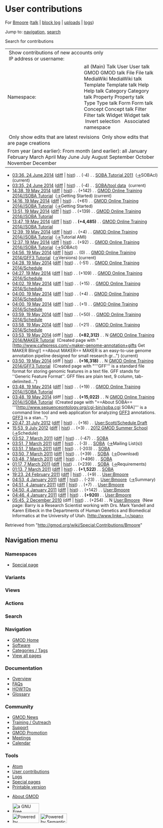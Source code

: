<div id="mw-page-base" class="noprint">

</div>

<div id="mw-head-base" class="noprint">

</div>

<div id="content" class="mw-body" role="main">

<span id="top"></span>

<div id="mw-js-message" style="display:none;">

</div>



# <span dir="auto">User contributions</span>

<div id="bodyContent">

<div id="contentSub">

For [Bmoore](/wiki/User:Bmoore "User:Bmoore") (<a
href="/mediawiki/index.php?title=User_talk:Bmoore&amp;action=edit&amp;redlink=1"
class="new" title="User talk:Bmoore (page does not exist)">talk</a> \|
[block
log](/mediawiki/index.php?title=Special:Log/block&page=User%3ABmoore "Special:Log/block")
\| [uploads](/wiki/Special:ListFiles/Bmoore "Special:ListFiles/Bmoore")
\| [logs](/wiki/Special:Log/Bmoore "Special:Log/Bmoore"))

</div>

<div id="jump-to-nav" class="mw-jump">

Jump to: [navigation](#mw-navigation), [search](#p-search)

</div>

<div id="mw-content-text">

Search for contributions

<table class="mw-contributions-table">
<colgroup>
<col style="width: 50%" />
<col style="width: 50%" />
</colgroup>
<tbody>
<tr class="odd">
<td colspan="2"> Show contributions of new accounts only<br />
 IP address or username:</td>
</tr>
<tr class="even">
<td class="mw-label">Namespace:</td>
<td>all (Main) Talk User User talk GMOD GMOD talk File File talk
MediaWiki MediaWiki talk Template Template talk Help Help talk Category
Category talk Property Property talk Type Type talk Form Form talk
Concept Concept talk Filter Filter talk Widget Widget talk  
 Invert selection 
 Associated namespace </td>
</tr>
<tr class="odd">
<td colspan="2"></td>
</tr>
<tr class="even">
<td colspan="2"> Only show edits that are latest revisions
 Only show edits that are page creations</td>
</tr>
<tr class="odd">
<td colspan="2">From year (and earlier): From month (and earlier): all
January February March April May June July August September October
November December</td>
</tr>
</tbody>
</table>

- <a href="/mediawiki/index.php?title=SOBA_Tutorial_2011&amp;oldid=25979"
  class="mw-changeslist-date" title="SOBA Tutorial 2011">03:36, 24 June
  2014</a>
  ([diff](/mediawiki/index.php?title=SOBA_Tutorial_2011&diff=prev&oldid=25979 "SOBA Tutorial 2011")
  \|
  [hist](/mediawiki/index.php?title=SOBA_Tutorial_2011&action=history "SOBA Tutorial 2011"))
  <span class="mw-changeslist-separator">. .</span>
  <span class="mw-plusminus-neg" dir="ltr"
  title="15,352 bytes after change">(-4)</span>‎
  <span class="mw-changeslist-separator">. .</span>
  <a href="/wiki/SOBA_Tutorial_2011" class="mw-contributions-title"
  title="SOBA Tutorial 2011">SOBA Tutorial 2011</a> ‎
  <span class="comment">([→](/wiki/SOBA_Tutorial_2011#SOBAcl "SOBA Tutorial 2011")‎<span dir="auto"><span class="autocomment">SOBAcl</span></span>)</span>
  <span class="mw-uctop">(current)</span>
- <a href="/mediawiki/index.php?title=SOBA/tool_data&amp;oldid=25978"
  class="mw-changeslist-date" title="SOBA/tool data">03:35, 24 June
  2014</a>
  ([diff](/mediawiki/index.php?title=SOBA/tool_data&diff=prev&oldid=25978 "SOBA/tool data")
  \|
  [hist](/mediawiki/index.php?title=SOBA/tool_data&action=history "SOBA/tool data"))
  <span class="mw-changeslist-separator">. .</span>
  <span class="mw-plusminus-neg" dir="ltr"
  title="4,594 bytes after change">(-4)</span>‎
  <span class="mw-changeslist-separator">. .</span>
  <a href="/wiki/SOBA/tool_data" class="mw-contributions-title"
  title="SOBA/tool data">SOBA/tool data</a> ‎
  <span class="mw-uctop">(current)</span>
- <a
  href="/mediawiki/index.php?title=GMOD_Online_Training_2014//SOBA_Tutorial&amp;oldid=25824"
  class="mw-changeslist-date"
  title="GMOD Online Training 2014//SOBA Tutorial">14:38, 19 May 2014</a>
  ([diff](/mediawiki/index.php?title=GMOD_Online_Training_2014//SOBA_Tutorial&diff=prev&oldid=25824 "GMOD Online Training 2014//SOBA Tutorial")
  \|
  [hist](/mediawiki/index.php?title=GMOD_Online_Training_2014//SOBA_Tutorial&action=history "GMOD Online Training 2014//SOBA Tutorial"))
  <span class="mw-changeslist-separator">. .</span>
  <span class="mw-plusminus-pos" dir="ltr"
  title="19,964 bytes after change">(+142)</span>‎
  <span class="mw-changeslist-separator">. .</span>
  <a href="/wiki/GMOD_Online_Training_2014//SOBA_Tutorial"
  class="mw-contributions-title"
  title="GMOD Online Training 2014//SOBA Tutorial">GMOD Online Training
  2014//SOBA Tutorial</a> ‎
  <span class="comment">([→](/wiki/GMOD_Online_Training_2014//SOBA_Tutorial#Getting_Started "GMOD Online Training 2014//SOBA Tutorial")‎<span dir="auto"><span class="autocomment">Getting
  Started</span></span>)</span> <span class="mw-uctop">(current)</span>
- <a
  href="/mediawiki/index.php?title=GMOD_Online_Training_2014//SOBA_Tutorial&amp;oldid=25820"
  class="mw-changeslist-date"
  title="GMOD Online Training 2014//SOBA Tutorial">14:16, 19 May 2014</a>
  ([diff](/mediawiki/index.php?title=GMOD_Online_Training_2014//SOBA_Tutorial&diff=prev&oldid=25820 "GMOD Online Training 2014//SOBA Tutorial")
  \|
  [hist](/mediawiki/index.php?title=GMOD_Online_Training_2014//SOBA_Tutorial&action=history "GMOD Online Training 2014//SOBA Tutorial"))
  <span class="mw-changeslist-separator">. .</span>
  <span class="mw-plusminus-pos" dir="ltr"
  title="19,822 bytes after change">(+61)</span>‎
  <span class="mw-changeslist-separator">. .</span>
  <a href="/wiki/GMOD_Online_Training_2014//SOBA_Tutorial"
  class="mw-contributions-title"
  title="GMOD Online Training 2014//SOBA Tutorial">GMOD Online Training
  2014//SOBA Tutorial</a> ‎
  <span class="comment">([→](/wiki/GMOD_Online_Training_2014//SOBA_Tutorial#Getting_Started "GMOD Online Training 2014//SOBA Tutorial")‎<span dir="auto"><span class="autocomment">Getting
  Started</span></span>)</span>
- <a
  href="/mediawiki/index.php?title=GMOD_Online_Training_2014//SOBA_Tutorial&amp;oldid=25814"
  class="mw-changeslist-date"
  title="GMOD Online Training 2014//SOBA Tutorial">13:51, 19 May 2014</a>
  ([diff](/mediawiki/index.php?title=GMOD_Online_Training_2014//SOBA_Tutorial&diff=prev&oldid=25814 "GMOD Online Training 2014//SOBA Tutorial")
  \|
  [hist](/mediawiki/index.php?title=GMOD_Online_Training_2014//SOBA_Tutorial&action=history "GMOD Online Training 2014//SOBA Tutorial"))
  <span class="mw-changeslist-separator">. .</span>
  <span class="mw-plusminus-pos" dir="ltr"
  title="19,761 bytes after change">(+139)</span>‎
  <span class="mw-changeslist-separator">. .</span>
  <a href="/wiki/GMOD_Online_Training_2014//SOBA_Tutorial"
  class="mw-contributions-title"
  title="GMOD Online Training 2014//SOBA Tutorial">GMOD Online Training
  2014//SOBA Tutorial</a> ‎
- <a
  href="/mediawiki/index.php?title=GMOD_Online_Training_2014//SOBA_Tutorial&amp;oldid=25812"
  class="mw-changeslist-date"
  title="GMOD Online Training 2014//SOBA Tutorial">13:47, 19 May 2014</a>
  ([diff](/mediawiki/index.php?title=GMOD_Online_Training_2014//SOBA_Tutorial&diff=prev&oldid=25812 "GMOD Online Training 2014//SOBA Tutorial")
  \|
  [hist](/mediawiki/index.php?title=GMOD_Online_Training_2014//SOBA_Tutorial&action=history "GMOD Online Training 2014//SOBA Tutorial"))
  <span class="mw-changeslist-separator">. .</span> **(+4,485)**‎
  <span class="mw-changeslist-separator">. .</span>
  <a href="/wiki/GMOD_Online_Training_2014//SOBA_Tutorial"
  class="mw-contributions-title"
  title="GMOD Online Training 2014//SOBA Tutorial">GMOD Online Training
  2014//SOBA Tutorial</a> ‎
- <a
  href="/mediawiki/index.php?title=GMOD_Online_Training_2014//SOBA_Tutorial&amp;oldid=25809"
  class="mw-changeslist-date"
  title="GMOD Online Training 2014//SOBA Tutorial">12:39, 19 May 2014</a>
  ([diff](/mediawiki/index.php?title=GMOD_Online_Training_2014//SOBA_Tutorial&diff=prev&oldid=25809 "GMOD Online Training 2014//SOBA Tutorial")
  \|
  [hist](/mediawiki/index.php?title=GMOD_Online_Training_2014//SOBA_Tutorial&action=history "GMOD Online Training 2014//SOBA Tutorial"))
  <span class="mw-changeslist-separator">. .</span>
  <span class="mw-plusminus-pos" dir="ltr"
  title="15,137 bytes after change">(+4)</span>‎
  <span class="mw-changeslist-separator">. .</span>
  <a href="/wiki/GMOD_Online_Training_2014//SOBA_Tutorial"
  class="mw-contributions-title"
  title="GMOD Online Training 2014//SOBA Tutorial">GMOD Online Training
  2014//SOBA Tutorial</a> ‎
  <span class="comment">([→](/wiki/GMOD_Online_Training_2014//SOBA_Tutorial#Tutorial_AMI "GMOD Online Training 2014//SOBA Tutorial")‎<span dir="auto"><span class="autocomment">Tutorial
  AMI</span></span>)</span>
- <a
  href="/mediawiki/index.php?title=GMOD_Online_Training_2014//SOBA_Tutorial&amp;oldid=25808"
  class="mw-changeslist-date"
  title="GMOD Online Training 2014//SOBA Tutorial">12:37, 19 May 2014</a>
  ([diff](/mediawiki/index.php?title=GMOD_Online_Training_2014//SOBA_Tutorial&diff=prev&oldid=25808 "GMOD Online Training 2014//SOBA Tutorial")
  \|
  [hist](/mediawiki/index.php?title=GMOD_Online_Training_2014//SOBA_Tutorial&action=history "GMOD Online Training 2014//SOBA Tutorial"))
  <span class="mw-changeslist-separator">. .</span>
  <span class="mw-plusminus-pos" dir="ltr"
  title="15,133 bytes after change">(+92)</span>‎
  <span class="mw-changeslist-separator">. .</span>
  <a href="/wiki/GMOD_Online_Training_2014//SOBA_Tutorial"
  class="mw-contributions-title"
  title="GMOD Online Training 2014//SOBA Tutorial">GMOD Online Training
  2014//SOBA Tutorial</a> ‎
  <span class="comment">([→](/wiki/GMOD_Online_Training_2014//SOBA_Tutorial#SOBAcl "GMOD Online Training 2014//SOBA Tutorial")‎<span dir="auto"><span class="autocomment">SOBAcl</span></span>)</span>
- <a
  href="/mediawiki/index.php?title=GMOD_Online_Training_2014/GFF3_Tutorial&amp;oldid=25807"
  class="mw-changeslist-date"
  title="GMOD Online Training 2014/GFF3 Tutorial">04:56, 19 May 2014</a>
  ([diff](/mediawiki/index.php?title=GMOD_Online_Training_2014/GFF3_Tutorial&diff=prev&oldid=25807 "GMOD Online Training 2014/GFF3 Tutorial")
  \|
  [hist](/mediawiki/index.php?title=GMOD_Online_Training_2014/GFF3_Tutorial&action=history "GMOD Online Training 2014/GFF3 Tutorial"))
  <span class="mw-changeslist-separator">. .</span>
  <span class="mw-plusminus-null" dir="ltr"
  title="16,318 bytes after change">(0)</span>‎
  <span class="mw-changeslist-separator">. .</span>
  <a href="/wiki/GMOD_Online_Training_2014/GFF3_Tutorial"
  class="mw-contributions-title"
  title="GMOD Online Training 2014/GFF3 Tutorial">GMOD Online Training
  2014/GFF3 Tutorial</a> ‎
  <span class="comment">([→](/wiki/GMOD_Online_Training_2014/GFF3_Tutorial#Versions "GMOD Online Training 2014/GFF3 Tutorial")‎<span dir="auto"><span class="autocomment">Versions</span></span>)</span>
  <span class="mw-uctop">(current)</span>
- <a
  href="/mediawiki/index.php?title=GMOD_Online_Training_2014/Schedule&amp;oldid=25806"
  class="mw-changeslist-date"
  title="GMOD Online Training 2014/Schedule">04:28, 19 May 2014</a>
  ([diff](/mediawiki/index.php?title=GMOD_Online_Training_2014/Schedule&diff=prev&oldid=25806 "GMOD Online Training 2014/Schedule")
  \|
  [hist](/mediawiki/index.php?title=GMOD_Online_Training_2014/Schedule&action=history "GMOD Online Training 2014/Schedule"))
  <span class="mw-changeslist-separator">. .</span>
  <span class="mw-plusminus-neg" dir="ltr"
  title="2,908 bytes after change">(-51)</span>‎
  <span class="mw-changeslist-separator">. .</span>
  <a href="/wiki/GMOD_Online_Training_2014/Schedule"
  class="mw-contributions-title"
  title="GMOD Online Training 2014/Schedule">GMOD Online Training
  2014/Schedule</a> ‎
- <a
  href="/mediawiki/index.php?title=GMOD_Online_Training_2014/Schedule&amp;oldid=25805"
  class="mw-changeslist-date"
  title="GMOD Online Training 2014/Schedule">04:27, 19 May 2014</a>
  ([diff](/mediawiki/index.php?title=GMOD_Online_Training_2014/Schedule&diff=prev&oldid=25805 "GMOD Online Training 2014/Schedule")
  \|
  [hist](/mediawiki/index.php?title=GMOD_Online_Training_2014/Schedule&action=history "GMOD Online Training 2014/Schedule"))
  <span class="mw-changeslist-separator">. .</span>
  <span class="mw-plusminus-pos" dir="ltr"
  title="2,959 bytes after change">(+109)</span>‎
  <span class="mw-changeslist-separator">. .</span>
  <a href="/wiki/GMOD_Online_Training_2014/Schedule"
  class="mw-contributions-title"
  title="GMOD Online Training 2014/Schedule">GMOD Online Training
  2014/Schedule</a> ‎
- <a
  href="/mediawiki/index.php?title=GMOD_Online_Training_2014/Schedule&amp;oldid=25804"
  class="mw-changeslist-date"
  title="GMOD Online Training 2014/Schedule">04:02, 19 May 2014</a>
  ([diff](/mediawiki/index.php?title=GMOD_Online_Training_2014/Schedule&diff=prev&oldid=25804 "GMOD Online Training 2014/Schedule")
  \|
  [hist](/mediawiki/index.php?title=GMOD_Online_Training_2014/Schedule&action=history "GMOD Online Training 2014/Schedule"))
  <span class="mw-changeslist-separator">. .</span>
  <span class="mw-plusminus-pos" dir="ltr"
  title="2,850 bytes after change">(+15)</span>‎
  <span class="mw-changeslist-separator">. .</span>
  <a href="/wiki/GMOD_Online_Training_2014/Schedule"
  class="mw-contributions-title"
  title="GMOD Online Training 2014/Schedule">GMOD Online Training
  2014/Schedule</a> ‎
- <a
  href="/mediawiki/index.php?title=GMOD_Online_Training_2014/Schedule&amp;oldid=25803"
  class="mw-changeslist-date"
  title="GMOD Online Training 2014/Schedule">04:00, 19 May 2014</a>
  ([diff](/mediawiki/index.php?title=GMOD_Online_Training_2014/Schedule&diff=prev&oldid=25803 "GMOD Online Training 2014/Schedule")
  \|
  [hist](/mediawiki/index.php?title=GMOD_Online_Training_2014/Schedule&action=history "GMOD Online Training 2014/Schedule"))
  <span class="mw-changeslist-separator">. .</span>
  <span class="mw-plusminus-pos" dir="ltr"
  title="2,835 bytes after change">(+4)</span>‎
  <span class="mw-changeslist-separator">. .</span>
  <a href="/wiki/GMOD_Online_Training_2014/Schedule"
  class="mw-contributions-title"
  title="GMOD Online Training 2014/Schedule">GMOD Online Training
  2014/Schedule</a> ‎
- <a
  href="/mediawiki/index.php?title=GMOD_Online_Training_2014/Schedule&amp;oldid=25802"
  class="mw-changeslist-date"
  title="GMOD Online Training 2014/Schedule">04:00, 19 May 2014</a>
  ([diff](/mediawiki/index.php?title=GMOD_Online_Training_2014/Schedule&diff=prev&oldid=25802 "GMOD Online Training 2014/Schedule")
  \|
  [hist](/mediawiki/index.php?title=GMOD_Online_Training_2014/Schedule&action=history "GMOD Online Training 2014/Schedule"))
  <span class="mw-changeslist-separator">. .</span>
  <span class="mw-plusminus-pos" dir="ltr"
  title="2,831 bytes after change">(+1)</span>‎
  <span class="mw-changeslist-separator">. .</span>
  <a href="/wiki/GMOD_Online_Training_2014/Schedule"
  class="mw-contributions-title"
  title="GMOD Online Training 2014/Schedule">GMOD Online Training
  2014/Schedule</a> ‎
- <a
  href="/mediawiki/index.php?title=GMOD_Online_Training_2014/Schedule&amp;oldid=25801"
  class="mw-changeslist-date"
  title="GMOD Online Training 2014/Schedule">03:59, 19 May 2014</a>
  ([diff](/mediawiki/index.php?title=GMOD_Online_Training_2014/Schedule&diff=prev&oldid=25801 "GMOD Online Training 2014/Schedule")
  \|
  [hist](/mediawiki/index.php?title=GMOD_Online_Training_2014/Schedule&action=history "GMOD Online Training 2014/Schedule"))
  <span class="mw-changeslist-separator">. .</span>
  <span class="mw-plusminus-pos" dir="ltr"
  title="2,830 bytes after change">(+50)</span>‎
  <span class="mw-changeslist-separator">. .</span>
  <a href="/wiki/GMOD_Online_Training_2014/Schedule"
  class="mw-contributions-title"
  title="GMOD Online Training 2014/Schedule">GMOD Online Training
  2014/Schedule</a> ‎
- <a
  href="/mediawiki/index.php?title=GMOD_Online_Training_2014/Schedule&amp;oldid=25800"
  class="mw-changeslist-date"
  title="GMOD Online Training 2014/Schedule">03:58, 19 May 2014</a>
  ([diff](/mediawiki/index.php?title=GMOD_Online_Training_2014/Schedule&diff=prev&oldid=25800 "GMOD Online Training 2014/Schedule")
  \|
  [hist](/mediawiki/index.php?title=GMOD_Online_Training_2014/Schedule&action=history "GMOD Online Training 2014/Schedule"))
  <span class="mw-changeslist-separator">. .</span>
  <span class="mw-plusminus-pos" dir="ltr"
  title="2,780 bytes after change">(+21)</span>‎
  <span class="mw-changeslist-separator">. .</span>
  <a href="/wiki/GMOD_Online_Training_2014/Schedule"
  class="mw-contributions-title"
  title="GMOD Online Training 2014/Schedule">GMOD Online Training
  2014/Schedule</a> ‎
- <a
  href="/mediawiki/index.php?title=GMOD_Online_Training_2014/MAKER_Tutorial&amp;oldid=25799"
  class="mw-changeslist-date"
  title="GMOD Online Training 2014/MAKER Tutorial">03:53, 19 May 2014</a>
  (diff \|
  [hist](/mediawiki/index.php?title=GMOD_Online_Training_2014/MAKER_Tutorial&action=history "GMOD Online Training 2014/MAKER Tutorial"))
  <span class="mw-changeslist-separator">. .</span> **(+82,312)**‎
  <span class="mw-changeslist-separator">. .</span> N
  <a href="/wiki/GMOD_Online_Training_2014/MAKER_Tutorial"
  class="mw-contributions-title"
  title="GMOD Online Training 2014/MAKER Tutorial">GMOD Online Training
  2014/MAKER Tutorial</a> ‎ <span class="comment">(Created page with
  "\[http://www.cafepress.com/+maker-genome-annotation+gifts Get MAKER
  Bling!\] ==About MAKER== MAKER is an easy-to-use genome annotation
  pipeline designed for small research gr...")</span>
  <span class="mw-uctop">(current)</span>
- <a
  href="/mediawiki/index.php?title=GMOD_Online_Training_2014/GFF3_Tutorial&amp;oldid=25798"
  class="mw-changeslist-date"
  title="GMOD Online Training 2014/GFF3 Tutorial">03:50, 19 May 2014</a>
  (diff \|
  [hist](/mediawiki/index.php?title=GMOD_Online_Training_2014/GFF3_Tutorial&action=history "GMOD Online Training 2014/GFF3 Tutorial"))
  <span class="mw-changeslist-separator">. .</span> **(+16,318)**‎
  <span class="mw-changeslist-separator">. .</span> N
  <a href="/wiki/GMOD_Online_Training_2014/GFF3_Tutorial"
  class="mw-contributions-title"
  title="GMOD Online Training 2014/GFF3 Tutorial">GMOD Online Training
  2014/GFF3 Tutorial</a> ‎ <span class="comment">(Created page with
  "'''GFF''' is a standard file format for storing genomic features in a
  text file. GFF stands for ''Generic Feature Format''. GFF files are
  plain text, 9 column, tab-delimited...")</span>
- <a
  href="/mediawiki/index.php?title=GMOD_Online_Training_2014//SOBA_Tutorial&amp;oldid=25797"
  class="mw-changeslist-date"
  title="GMOD Online Training 2014//SOBA Tutorial">03:48, 19 May 2014</a>
  ([diff](/mediawiki/index.php?title=GMOD_Online_Training_2014//SOBA_Tutorial&diff=prev&oldid=25797 "GMOD Online Training 2014//SOBA Tutorial")
  \|
  [hist](/mediawiki/index.php?title=GMOD_Online_Training_2014//SOBA_Tutorial&action=history "GMOD Online Training 2014//SOBA Tutorial"))
  <span class="mw-changeslist-separator">. .</span>
  <span class="mw-plusminus-pos" dir="ltr"
  title="15,041 bytes after change">(+19)</span>‎
  <span class="mw-changeslist-separator">. .</span>
  <a href="/wiki/GMOD_Online_Training_2014//SOBA_Tutorial"
  class="mw-contributions-title"
  title="GMOD Online Training 2014//SOBA Tutorial">GMOD Online Training
  2014//SOBA Tutorial</a> ‎
- <a
  href="/mediawiki/index.php?title=GMOD_Online_Training_2014//SOBA_Tutorial&amp;oldid=25796"
  class="mw-changeslist-date"
  title="GMOD Online Training 2014//SOBA Tutorial">03:48, 19 May 2014</a>
  (diff \|
  [hist](/mediawiki/index.php?title=GMOD_Online_Training_2014//SOBA_Tutorial&action=history "GMOD Online Training 2014//SOBA Tutorial"))
  <span class="mw-changeslist-separator">. .</span> **(+15,022)**‎
  <span class="mw-changeslist-separator">. .</span> N
  <a href="/wiki/GMOD_Online_Training_2014//SOBA_Tutorial"
  class="mw-contributions-title"
  title="GMOD Online Training 2014//SOBA Tutorial">GMOD Online Training
  2014//SOBA Tutorial</a> ‎ <span class="comment">(Created page with
  "==About SOBA== '''\[http://www.sequenceontology.org/cgi-bin/soba.cgi
  SOBA\]''' is a command line tool and web application for analyzing
  [GFF3](/wiki/GFF3 "GFF3") annotations. [GFF3](/wiki/GFF3 "GFF3") is a
  stan...")</span>
- <a
  href="/mediawiki/index.php?title=User:Scott/Schedule_Draft&amp;oldid=20926"
  class="mw-changeslist-date" title="User:Scott/Schedule Draft">20:47, 31
  July 2012</a>
  ([diff](/mediawiki/index.php?title=User:Scott/Schedule_Draft&diff=prev&oldid=20926 "User:Scott/Schedule Draft")
  \|
  [hist](/mediawiki/index.php?title=User:Scott/Schedule_Draft&action=history "User:Scott/Schedule Draft"))
  <span class="mw-changeslist-separator">. .</span>
  <span class="mw-plusminus-pos" dir="ltr"
  title="7,956 bytes after change">(+16)</span>‎
  <span class="mw-changeslist-separator">. .</span>
  <a href="/wiki/User:Scott/Schedule_Draft" class="mw-contributions-title"
  title="User:Scott/Schedule Draft">User:Scott/Schedule Draft</a> ‎
- <a
  href="/mediawiki/index.php?title=2012_GMOD_Summer_School&amp;oldid=20740"
  class="mw-changeslist-date" title="2012 GMOD Summer School">15:53, 9
  July 2012</a>
  ([diff](/mediawiki/index.php?title=2012_GMOD_Summer_School&diff=prev&oldid=20740 "2012 GMOD Summer School")
  \|
  [hist](/mediawiki/index.php?title=2012_GMOD_Summer_School&action=history "2012 GMOD Summer School"))
  <span class="mw-changeslist-separator">. .</span>
  <span class="mw-plusminus-pos" dir="ltr"
  title="5,148 bytes after change">(+3)</span>‎
  <span class="mw-changeslist-separator">. .</span>
  <a href="/wiki/2012_GMOD_Summer_School" class="mw-contributions-title"
  title="2012 GMOD Summer School">2012 GMOD Summer School</a> ‎
  <span class="comment">([→](/wiki/2012_GMOD_Summer_School#Schedule "2012 GMOD Summer School")‎<span dir="auto"><span class="autocomment">Schedule</span></span>)</span>
- <a href="/mediawiki/index.php?title=SOBA&amp;oldid=17201"
  class="mw-changeslist-date" title="SOBA">03:52, 7 March 2011</a>
  ([diff](/mediawiki/index.php?title=SOBA&diff=prev&oldid=17201 "SOBA")
  \| [hist](/mediawiki/index.php?title=SOBA&action=history "SOBA"))
  <span class="mw-changeslist-separator">. .</span>
  <span class="mw-plusminus-neg" dir="ltr"
  title="4,434 bytes after change">(-47)</span>‎
  <span class="mw-changeslist-separator">. .</span>
  <a href="/wiki/SOBA" class="mw-contributions-title"
  title="SOBA">SOBA</a> ‎
- <a href="/mediawiki/index.php?title=SOBA&amp;oldid=17200"
  class="mw-changeslist-date" title="SOBA">03:51, 7 March 2011</a>
  ([diff](/mediawiki/index.php?title=SOBA&diff=prev&oldid=17200 "SOBA")
  \| [hist](/mediawiki/index.php?title=SOBA&action=history "SOBA"))
  <span class="mw-changeslist-separator">. .</span>
  <span class="mw-plusminus-neg" dir="ltr"
  title="4,481 bytes after change">(-3)</span>‎
  <span class="mw-changeslist-separator">. .</span>
  <a href="/wiki/SOBA" class="mw-contributions-title"
  title="SOBA">SOBA</a> ‎
  <span class="comment">([→](/wiki/SOBA#Mailing_List.28s.29 "SOBA")‎<span dir="auto"><span class="autocomment">Mailing
  List(s)</span></span>)</span>
- <a href="/mediawiki/index.php?title=SOBA&amp;oldid=17199"
  class="mw-changeslist-date" title="SOBA">03:51, 7 March 2011</a>
  ([diff](/mediawiki/index.php?title=SOBA&diff=prev&oldid=17199 "SOBA")
  \| [hist](/mediawiki/index.php?title=SOBA&action=history "SOBA"))
  <span class="mw-changeslist-separator">. .</span>
  <span class="mw-plusminus-neg" dir="ltr"
  title="4,484 bytes after change">(-203)</span>‎
  <span class="mw-changeslist-separator">. .</span>
  <a href="/wiki/SOBA" class="mw-contributions-title"
  title="SOBA">SOBA</a> ‎
- <a href="/mediawiki/index.php?title=SOBA&amp;oldid=17198"
  class="mw-changeslist-date" title="SOBA">03:50, 7 March 2011</a>
  ([diff](/mediawiki/index.php?title=SOBA&diff=prev&oldid=17198 "SOBA")
  \| [hist](/mediawiki/index.php?title=SOBA&action=history "SOBA"))
  <span class="mw-changeslist-separator">. .</span>
  <span class="mw-plusminus-pos" dir="ltr"
  title="4,687 bytes after change">(+39)</span>‎
  <span class="mw-changeslist-separator">. .</span>
  <a href="/wiki/SOBA" class="mw-contributions-title"
  title="SOBA">SOBA</a> ‎
  <span class="comment">([→](/wiki/SOBA#Download "SOBA")‎<span dir="auto"><span class="autocomment">Download</span></span>)</span>
- <a href="/mediawiki/index.php?title=SOBA&amp;oldid=17196"
  class="mw-changeslist-date" title="SOBA">03:48, 7 March 2011</a>
  ([diff](/mediawiki/index.php?title=SOBA&diff=prev&oldid=17196 "SOBA")
  \| [hist](/mediawiki/index.php?title=SOBA&action=history "SOBA"))
  <span class="mw-changeslist-separator">. .</span>
  <span class="mw-plusminus-pos" dir="ltr"
  title="4,648 bytes after change">(+496)</span>‎
  <span class="mw-changeslist-separator">. .</span>
  <a href="/wiki/SOBA" class="mw-contributions-title"
  title="SOBA">SOBA</a> ‎
- <a href="/mediawiki/index.php?title=SOBA&amp;oldid=17183"
  class="mw-changeslist-date" title="SOBA">01:17, 7 March 2011</a>
  ([diff](/mediawiki/index.php?title=SOBA&diff=prev&oldid=17183 "SOBA")
  \| [hist](/mediawiki/index.php?title=SOBA&action=history "SOBA"))
  <span class="mw-changeslist-separator">. .</span>
  <span class="mw-plusminus-pos" dir="ltr"
  title="4,152 bytes after change">(+239)</span>‎
  <span class="mw-changeslist-separator">. .</span>
  <a href="/wiki/SOBA" class="mw-contributions-title"
  title="SOBA">SOBA</a> ‎
  <span class="comment">([→](/wiki/SOBA#Requirements "SOBA")‎<span dir="auto"><span class="autocomment">Requirements</span></span>)</span>
- <a href="/mediawiki/index.php?title=SOBA&amp;oldid=17182"
  class="mw-changeslist-date" title="SOBA">01:13, 7 March 2011</a>
  ([diff](/mediawiki/index.php?title=SOBA&diff=prev&oldid=17182 "SOBA")
  \| [hist](/mediawiki/index.php?title=SOBA&action=history "SOBA"))
  <span class="mw-changeslist-separator">. .</span> **(+1,522)**‎
  <span class="mw-changeslist-separator">. .</span>
  <a href="/wiki/SOBA" class="mw-contributions-title"
  title="SOBA">SOBA</a> ‎
- <a href="/mediawiki/index.php?title=User:Bmoore&amp;oldid=17010"
  class="mw-changeslist-date" title="User:Bmoore">19:23, 24 February
  2011</a>
  ([diff](/mediawiki/index.php?title=User:Bmoore&diff=prev&oldid=17010 "User:Bmoore")
  \|
  [hist](/mediawiki/index.php?title=User:Bmoore&action=history "User:Bmoore"))
  <span class="mw-changeslist-separator">. .</span>
  <span class="mw-plusminus-pos" dir="ltr"
  title="1,315 bytes after change">(+9)</span>‎
  <span class="mw-changeslist-separator">. .</span>
  <a href="/wiki/User:Bmoore" class="mw-contributions-title"
  title="User:Bmoore">User:Bmoore</a> ‎
- <a href="/mediawiki/index.php?title=User:Bmoore&amp;oldid=16378"
  class="mw-changeslist-date" title="User:Bmoore">04:53, 4 January
  2011</a>
  ([diff](/mediawiki/index.php?title=User:Bmoore&diff=prev&oldid=16378 "User:Bmoore")
  \|
  [hist](/mediawiki/index.php?title=User:Bmoore&action=history "User:Bmoore"))
  <span class="mw-changeslist-separator">. .</span>
  <span class="mw-plusminus-neg" dir="ltr"
  title="1,300 bytes after change">(-23)</span>‎
  <span class="mw-changeslist-separator">. .</span>
  <a href="/wiki/User:Bmoore" class="mw-contributions-title"
  title="User:Bmoore">User:Bmoore</a> ‎
  <span class="comment">([→](/wiki/User:Bmoore#Summary "User:Bmoore")‎<span dir="auto"><span class="autocomment">Summary</span></span>)</span>
- <a href="/mediawiki/index.php?title=User:Bmoore&amp;oldid=16377"
  class="mw-changeslist-date" title="User:Bmoore">04:51, 4 January
  2011</a>
  ([diff](/mediawiki/index.php?title=User:Bmoore&diff=prev&oldid=16377 "User:Bmoore")
  \|
  [hist](/mediawiki/index.php?title=User:Bmoore&action=history "User:Bmoore"))
  <span class="mw-changeslist-separator">. .</span>
  <span class="mw-plusminus-pos" dir="ltr"
  title="1,323 bytes after change">(+7)</span>‎
  <span class="mw-changeslist-separator">. .</span>
  <a href="/wiki/User:Bmoore" class="mw-contributions-title"
  title="User:Bmoore">User:Bmoore</a> ‎
- <a href="/mediawiki/index.php?title=User:Bmoore&amp;oldid=16376"
  class="mw-changeslist-date" title="User:Bmoore">04:50, 4 January
  2011</a>
  ([diff](/mediawiki/index.php?title=User:Bmoore&diff=prev&oldid=16376 "User:Bmoore")
  \|
  [hist](/mediawiki/index.php?title=User:Bmoore&action=history "User:Bmoore"))
  <span class="mw-changeslist-separator">. .</span>
  <span class="mw-plusminus-pos" dir="ltr"
  title="1,316 bytes after change">(+142)</span>‎
  <span class="mw-changeslist-separator">. .</span>
  <a href="/wiki/User:Bmoore" class="mw-contributions-title"
  title="User:Bmoore">User:Bmoore</a> ‎
- <a href="/mediawiki/index.php?title=User:Bmoore&amp;oldid=16375"
  class="mw-changeslist-date" title="User:Bmoore">04:46, 4 January
  2011</a>
  ([diff](/mediawiki/index.php?title=User:Bmoore&diff=prev&oldid=16375 "User:Bmoore")
  \|
  [hist](/mediawiki/index.php?title=User:Bmoore&action=history "User:Bmoore"))
  <span class="mw-changeslist-separator">. .</span> **(+920)**‎
  <span class="mw-changeslist-separator">. .</span>
  <a href="/wiki/User:Bmoore" class="mw-contributions-title"
  title="User:Bmoore">User:Bmoore</a> ‎
- <a href="/mediawiki/index.php?title=User:Bmoore&amp;oldid=15767"
  class="mw-changeslist-date" title="User:Bmoore">05:45, 2 December
  2010</a> (diff \|
  [hist](/mediawiki/index.php?title=User:Bmoore&action=history "User:Bmoore"))
  <span class="mw-changeslist-separator">. .</span>
  <span class="mw-plusminus-pos" dir="ltr"
  title="254 bytes after change">(+254)</span>‎
  <span class="mw-changeslist-separator">. .</span> N
  <a href="/wiki/User:Bmoore" class="mw-contributions-title"
  title="User:Bmoore">User:Bmoore</a> ‎ <span class="comment">(New page:
  Barry is a Research Scientist working with Drs. Mark Yandell and Karen
  Eilbeck in the Departments of Human Genetics and Biomedical
  Informatics at the University of Utah. \[http://www.linke...)</span>

</div>

<div class="printfooter">

Retrieved from "<http://gmod.org/wiki/Special:Contributions/Bmoore>"

</div>

<div id="catlinks" class="catlinks catlinks-allhidden">

</div>

<div class="visualClear">

</div>

</div>

</div>

<div id="mw-navigation">

## Navigation menu

<div id="mw-head">



<div id="left-navigation">

<div id="p-namespaces" class="vectorTabs" role="navigation"
aria-labelledby="p-namespaces-label">

### Namespaces

- <span id="ca-nstab-special">[Special
  page](/wiki/Special:Contributions/Bmoore "This is a special page, you cannot edit the page itself")</span>

</div>

<div id="p-variants" class="vectorMenu emptyPortlet" role="navigation"
aria-labelledby="p-variants-label">

### 

### Variants[](#)

<div class="menu">

</div>

</div>

</div>

<div id="right-navigation">

<div id="p-views" class="vectorTabs emptyPortlet" role="navigation"
aria-labelledby="p-views-label">

### Views

</div>

<div id="p-cactions" class="vectorMenu emptyPortlet" role="navigation"
aria-labelledby="p-cactions-label">

### Actions[](#)

<div class="menu">

</div>

</div>

<div id="p-search" role="search">

### Search

<div id="simpleSearch">

</div>

</div>

</div>

</div>

<div id="mw-panel">

<div id="p-logo" role="banner">

<a href="/wiki/Main_Page"
style="background-image: url(http://gmod.org/images/GMOD-cogs.png);"
title="Visit the main page"></a>

</div>

<div id="p-Navigation" class="portal" role="navigation"
aria-labelledby="p-Navigation-label">

### Navigation

<div class="body">

- <span id="n-GMOD-Home">[GMOD Home](/wiki/Main_Page)</span>
- <span id="n-Software">[Software](/wiki/GMOD_Components)</span>
- <span id="n-Categories-.2F-Tags">[Categories /
  Tags](/wiki/Categories)</span>
- <span id="n-View-all-pages">[View all
  pages](/wiki/Special:AllPages)</span>

</div>

</div>

<div id="p-Documentation" class="portal" role="navigation"
aria-labelledby="p-Documentation-label">

### Documentation

<div class="body">

- <span id="n-Overview">[Overview](/wiki/Overview)</span>
- <span id="n-FAQs">[FAQs](/wiki/Category:FAQ)</span>
- <span id="n-HOWTOs">[HOWTOs](/wiki/Category:HOWTO)</span>
- <span id="n-Glossary">[Glossary](/wiki/Glossary)</span>

</div>

</div>

<div id="p-Community" class="portal" role="navigation"
aria-labelledby="p-Community-label">

### Community

<div class="body">

- <span id="n-GMOD-News">[GMOD News](/wiki/GMOD_News)</span>
- <span id="n-Training-.2F-Outreach">[Training /
  Outreach](/wiki/Training_and_Outreach)</span>
- <span id="n-Support">[Support](/wiki/Support)</span>
- <span id="n-GMOD-Promotion">[GMOD
  Promotion](/wiki/GMOD_Promotion)</span>
- <span id="n-Meetings">[Meetings](/wiki/Meetings)</span>
- <span id="n-Calendar">[Calendar](/wiki/Calendar)</span>

</div>

</div>

<div id="p-tb" class="portal" role="navigation"
aria-labelledby="p-tb-label">

### Tools

<div class="body">

- <span id="feedlinks"><a
  href="http://gmod.org/mediawiki/index.php?title=Special:Contributions/Bmoore&amp;feed=atom"
  id="feed-atom" class="feedlink" rel="alternate"
  type="application/atom+xml" title="Atom feed for this page">Atom</a></span>
- <span id="t-contributions">[User
  contributions](/wiki/Special:Contributions/Bmoore "A list of contributions of this user")</span>
- <span id="t-log">[Logs](/wiki/Special:Log/Bmoore)</span>
- <span id="t-specialpages"><a href="/wiki/Special:SpecialPages" accesskey="q"
  title="A list of all special pages [q]">Special pages</a></span>
- <span id="t-print"><a
  href="/mediawiki/index.php?title=Special:Contributions/Bmoore&amp;printable=yes"
  rel="alternate" accesskey="p"
  title="Printable version of this page [p]">Printable version</a></span>

</div>

</div>

</div>

</div>

<div id="footer" role="contentinfo">

- <span id="footer-places-about">[About
  GMOD](/wiki/GMOD:About "GMOD:About")</span>

<!-- -->

- <span id="footer-copyrightico">[<img src="http://www.gnu.org/graphics/gfdl-logo-small.png" width="88"
  height="31" alt="a GNU Free Documentation License" />](http://www.gnu.org/licenses/fdl-1.3.html)</span>
- <span id="footer-poweredbyico">[<img src="/mediawiki/skins/common/images/poweredby_mediawiki_88x31.png"
  width="88" height="31" alt="Powered by MediaWiki" />](//www.mediawiki.org/)
  [<img
  src="/mediawiki/extensions/SemanticMediaWiki/includes/../resources/images/smw_button.png"
  width="88" height="31" alt="Powered by Semantic MediaWiki" />](https://www.semantic-mediawiki.org/wiki/Semantic_MediaWiki)</span>

<div style="clear:both">

</div>

</div>
